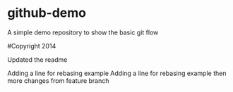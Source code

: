 # github-demo
A simple demo repository to show the basic git flow

#Copyright
2014

Updated the readme

Adding a line for rebasing example
Adding a line for rebasing example
then more changes from feature branch
